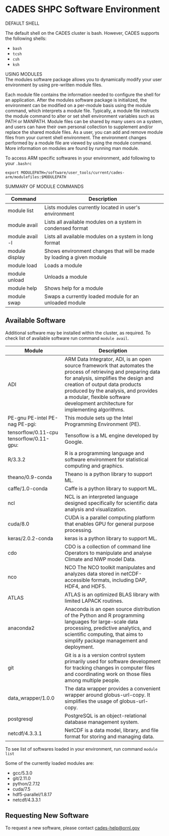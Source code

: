 

# CADES SHPC Software Environment

DEFAULT SHELL   

The default shell on the CADES cluster is bash. However, CADES supports the following shells:
* `bash`
* `tcsh`
* `csh`
* `ksh`

USING MODULES    
The modules software package allows you to dynamically modify your user environment by using pre-written module files.

Each module file contains the information needed to configure the shell for an application. After the modules software package is initialized, the environment can be modified on a per-module basis using the module command, which interprets a module file. Typically, a module file instructs the module command to alter or set shell environment variables such as PATH or MANPATH. Module files can be shared by many users on a system, and users can have their own personal collection to supplement and/or replace the shared module files. As a user, you can add and remove module files from your current shell environment. The environment changes performed by a module file are viewed by using the module command. More information on modules are found by running man module.


To access ARM specific softwares in your environment, add following to your `.bashrc`

```
export MODULEPATH=/software/user_tools/current/cades-arm/modulefiles:$MODULEPATH
```

SUMMARY OF MODULE COMMANDS   

| Command | Description |
| --- | --- |
| module list | Lists modules currently located in user's environment |
| module avail | Lists all available modules on a system in condensed format |
| module avail -l | Lists all available modules on a system in long format |
| module display | Shows environment changes that will be made by loading a given module |
| module load | Loads a module |
| module unload | Unloads a module |
| module help | Shows help for a module |
| module swap | Swaps a currently loaded module for an unloaded module |

## Available Software

Additional software may be installed within the cluster, as required. To check list of available software run command `module avail`.

| Module |	Description |
| ----- | ----- |
| ADI	| ARM Data Integrator, ADI, is an open source framework that automates the process of retrieving and preparing data for analysis, simplifies the design and creation of output data products produced by the analysis, and provides a modular, flexible software development architecture for implementing algorithms. |
| PE-gnu PE-intel PE-nag PE-pgi:	| This module sets up the Intel Programming Environment (PE). |
| tensorflow/0.11-cpu tensorflow/0.11-gpu:	| Tensoflow is a ML engine developed by Google. |
| R/3.3.2	| R is a programming language and software environment for statistical computing and graphics. |
| theano/0.9-conda	| Theano is a python library to support ML. |
| caffe/1.0-conda	| Caffe is a python library to support ML. |
| ncl	| NCL is an interpreted language designed specifically for scientific data analysis and visualization. |
| cuda/8.0	| CUDA is a parallel computing platform that enables GPU for general purpose processing. |
| keras/2.0.2-conda	| keras is a python library to support ML. |
| cdo	| CDO is a collection of command line Operators to manipulate and analyse Climate and NWP model Data. |
| nco	| NCO The NCO toolkit manipulates and analyzes data stored in netCDF-accessible formats, including DAP, HDF4, and HDF5. |
| ATLAS	| ATLAS is an optimized BLAS library with limited LAPACK routines. |
| anaconda2	| Anaconda is an open source distribution of the Python and R programming languages for large-scale data processing, predictive analytics, and scientific computing, that aims to simplify package management and deployment. |
| git	| Git is a is a version control system primarily used for software development for tracking changes in computer files and coordinating work on those files among multiple people. |
| data_wrapper/1.0.0	| The data wrapper provides a convenient wrapper around globus-url-copy. It simplifies the usage of globus-url-copy. |
| postgresql	| PostgreSQL is an object-relational database management system. |
| netcdf/4.3.3.1	| NetCDF is a data model, library, and file format for storing and managing data. |

To see list of softwares loaded in your environment, run command `module list`

Some of the currently loaded modules are:

* gcc/5.3.0
* git/2.11.0
* python/2.7.12
* cuda/7.5
* hdf5-parallel/1.8.17
* netcdf/4.3.3.1

## Requesting New Software

To request a new software, please contact cades-help@ornl.gov
